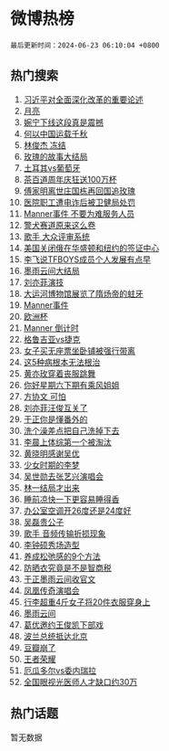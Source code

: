# 微博热榜

`最后更新时间：2024-06-23 06:10:04 +0800`

## 热门搜索

1. [习近平对全面深化改革的重要论述](https://m.weibo.cn/search?containerid=100103type%3D1%26t%3D10%26q%3D%23%E4%B9%A0%E8%BF%91%E5%B9%B3%E5%AF%B9%E5%85%A8%E9%9D%A2%E6%B7%B1%E5%8C%96%E6%94%B9%E9%9D%A9%E7%9A%84%E9%87%8D%E8%A6%81%E8%AE%BA%E8%BF%B0%23&stream_entry_id=51&isnewpage=1&extparam=seat%3D1%26filter_type%3Drealtimehot%26stream_entry_id%3D51%26pos%3D0%26c_type%3D51%26q%3D%2523%25E4%25B9%25A0%25E8%25BF%2591%25E5%25B9%25B3%25E5%25AF%25B9%25E5%2585%25A8%25E9%259D%25A2%25E6%25B7%25B1%25E5%258C%2596%25E6%2594%25B9%25E9%259D%25A9%25E7%259A%2584%25E9%2587%258D%25E8%25A6%2581%25E8%25AE%25BA%25E8%25BF%25B0%2523%26cate%3D10103%26dgr%3D0%26display_time%3D1719094203%26pre_seqid%3D171909420334003052185)
1. [月亮](https://m.weibo.cn/search?containerid=100103type%3D1%26t%3D10%26q%3D%E6%9C%88%E4%BA%AE&stream_entry_id=31&isnewpage=1&extparam=seat%3D1%26lcate%3D5001%26stream_entry_id%3D31%26q%3D%25E6%259C%2588%25E4%25BA%25AE%26dgr%3D0%26filter_type%3Drealtimehot%26cate%3D5001%26pos%3D0%26flag%3D16%26realpos%3D1%26band_rank%3D1%26c_type%3D31%26display_time%3D1719094203%26pre_seqid%3D171909420334003052185)
1. [婉宁下线这段真是震撼](https://m.weibo.cn/search?containerid=100103type%3D1%26t%3D10%26q%3D%E5%A9%89%E5%AE%81%E4%B8%8B%E7%BA%BF%E8%BF%99%E6%AE%B5%E7%9C%9F%E6%98%AF%E9%9C%87%E6%92%BC&stream_entry_id=31&isnewpage=1&extparam=seat%3D1%26lcate%3D5001%26stream_entry_id%3D31%26q%3D%25E5%25A9%2589%25E5%25AE%2581%25E4%25B8%258B%25E7%25BA%25BF%25E8%25BF%2599%25E6%25AE%25B5%25E7%259C%259F%25E6%2598%25AF%25E9%259C%2587%25E6%2592%25BC%26dgr%3D0%26filter_type%3Drealtimehot%26cate%3D5001%26pos%3D1%26flag%3D2%26realpos%3D2%26band_rank%3D2%26c_type%3D31%26display_time%3D1719094203%26pre_seqid%3D171909420334003052185)
1. [何以中国运载千秋](https://m.weibo.cn/search?containerid=100103type%3D1%26t%3D10%26q%3D%23%E4%BD%95%E4%BB%A5%E4%B8%AD%E5%9B%BD%E8%BF%90%E8%BD%BD%E5%8D%83%E7%A7%8B%23&stream_entry_id=31&isnewpage=1&extparam=seat%3D1%26lcate%3D5001%26stream_entry_id%3D31%26q%3D%2523%25E4%25BD%2595%25E4%25BB%25A5%25E4%25B8%25AD%25E5%259B%25BD%25E8%25BF%2590%25E8%25BD%25BD%25E5%258D%2583%25E7%25A7%258B%2523%26dgr%3D0%26filter_type%3Drealtimehot%26cate%3D5001%26pos%3D2%26flag%3D0%26realpos%3D3%26band_rank%3D3%26c_type%3D31%26display_time%3D1719094203%26pre_seqid%3D171909420334003052185)
1. [林俊杰 冻结](https://m.weibo.cn/search?containerid=100103type%3D1%26t%3D10%26q%3D%E6%9E%97%E4%BF%8A%E6%9D%B0+%E5%86%BB%E7%BB%93&stream_entry_id=31&isnewpage=1&extparam=seat%3D1%26lcate%3D5001%26stream_entry_id%3D31%26q%3D%25E6%259E%2597%25E4%25BF%258A%25E6%259D%25B0%2520%25E5%2586%25BB%25E7%25BB%2593%26dgr%3D0%26filter_type%3Drealtimehot%26cate%3D5001%26pos%3D3%26flag%3D16%26realpos%3D4%26band_rank%3D4%26c_type%3D31%26display_time%3D1719094203%26pre_seqid%3D171909420334003052185)
1. [玫瑰的故事大结局](https://m.weibo.cn/search?containerid=100103type%3D1%26t%3D10%26q%3D%E7%8E%AB%E7%91%B0%E7%9A%84%E6%95%85%E4%BA%8B%E5%A4%A7%E7%BB%93%E5%B1%80&stream_entry_id=31&isnewpage=1&extparam=seat%3D1%26lcate%3D5001%26stream_entry_id%3D31%26q%3D%25E7%258E%25AB%25E7%2591%25B0%25E7%259A%2584%25E6%2595%2585%25E4%25BA%258B%25E5%25A4%25A7%25E7%25BB%2593%25E5%25B1%2580%26dgr%3D0%26filter_type%3Drealtimehot%26cate%3D5001%26pos%3D4%26flag%3D2%26realpos%3D5%26band_rank%3D5%26c_type%3D31%26display_time%3D1719094203%26pre_seqid%3D171909420334003052185)
1. [土耳其vs葡萄牙](https://m.weibo.cn/search?containerid=100103type%3D1%26t%3D10%26q%3D%23%E5%9C%9F%E8%80%B3%E5%85%B6vs%E8%91%A1%E8%90%84%E7%89%99%23&stream_entry_id=31&isnewpage=1&extparam=seat%3D1%26lcate%3D5001%26stream_entry_id%3D31%26q%3D%2523%25E5%259C%259F%25E8%2580%25B3%25E5%2585%25B6vs%25E8%2591%25A1%25E8%2590%2584%25E7%2589%2599%2523%26dgr%3D0%26filter_type%3Drealtimehot%26cate%3D5001%26pos%3D5%26flag%3D0%26realpos%3D6%26band_rank%3D6%26c_type%3D31%26display_time%3D1719094203%26pre_seqid%3D171909420334003052185)
1. [茶百道周年庆狂送100万杯](https://m.weibo.cn/search?containerid=100103type%3D1%26t%3D10%26q%3D%23%E8%8C%B6%E7%99%BE%E9%81%93%E5%91%A8%E5%B9%B4%E5%BA%86%E7%8B%82%E9%80%81100%E4%B8%87%E6%9D%AF%23&stream_entry_id=31&isnewpage=1&extparam=seat%3D1%26lcate%3D5001%26stream_entry_id%3D31%26q%3D%2523%25E8%258C%25B6%25E7%2599%25BE%25E9%2581%2593%25E5%2591%25A8%25E5%25B9%25B4%25E5%25BA%2586%25E7%258B%2582%25E9%2580%2581100%25E4%25B8%2587%25E6%259D%25AF%2523%26dgr%3D0%26adid%3D242977%26filter_type%3Drealtimehot%26is_ad_pos%3D1%26c_type%3D31%26band_rank%3D7%26topic_ad%3D1%26cate%3D5001%26pos%3D6%26display_time%3D1719094203%26pre_seqid%3D171909420334003052185)
1. [傅家明离世庄国栋再回国追玫瑰](https://m.weibo.cn/search?containerid=100103type%3D1%26t%3D10%26q%3D%23%E5%82%85%E5%AE%B6%E6%98%8E%E7%A6%BB%E4%B8%96%E5%BA%84%E5%9B%BD%E6%A0%8B%E5%86%8D%E5%9B%9E%E5%9B%BD%E8%BF%BD%E7%8E%AB%E7%91%B0%23&stream_entry_id=31&isnewpage=1&extparam=seat%3D1%26lcate%3D5001%26stream_entry_id%3D31%26q%3D%2523%25E5%2582%2585%25E5%25AE%25B6%25E6%2598%258E%25E7%25A6%25BB%25E4%25B8%2596%25E5%25BA%2584%25E5%259B%25BD%25E6%25A0%258B%25E5%2586%258D%25E5%259B%259E%25E5%259B%25BD%25E8%25BF%25BD%25E7%258E%25AB%25E7%2591%25B0%2523%26dgr%3D0%26filter_type%3Drealtimehot%26cate%3D5001%26pos%3D7%26flag%3D2%26realpos%3D7%26band_rank%3D7%26c_type%3D31%26display_time%3D1719094203%26pre_seqid%3D171909420334003052185)
1. [医院职工遭电诈后被卫健局处罚](https://m.weibo.cn/search?containerid=100103type%3D1%26t%3D10%26q%3D%23%E5%8C%BB%E9%99%A2%E8%81%8C%E5%B7%A5%E9%81%AD%E7%94%B5%E8%AF%88%E5%90%8E%E8%A2%AB%E5%8D%AB%E5%81%A5%E5%B1%80%E5%A4%84%E7%BD%9A%23&stream_entry_id=31&isnewpage=1&extparam=seat%3D1%26lcate%3D5001%26stream_entry_id%3D31%26q%3D%2523%25E5%258C%25BB%25E9%2599%25A2%25E8%2581%258C%25E5%25B7%25A5%25E9%2581%25AD%25E7%2594%25B5%25E8%25AF%2588%25E5%2590%258E%25E8%25A2%25AB%25E5%258D%25AB%25E5%2581%25A5%25E5%25B1%2580%25E5%25A4%2584%25E7%25BD%259A%2523%26dgr%3D0%26filter_type%3Drealtimehot%26cate%3D5001%26pos%3D8%26flag%3D0%26realpos%3D8%26band_rank%3D8%26c_type%3D31%26display_time%3D1719094203%26pre_seqid%3D171909420334003052185)
1. [Manner事件 不要为难服务人员](https://m.weibo.cn/search?containerid=100103type%3D1%26t%3D10%26q%3DManner%E4%BA%8B%E4%BB%B6+%E4%B8%8D%E8%A6%81%E4%B8%BA%E9%9A%BE%E6%9C%8D%E5%8A%A1%E4%BA%BA%E5%91%98&stream_entry_id=31&isnewpage=1&extparam=seat%3D1%26lcate%3D5001%26stream_entry_id%3D31%26q%3DManner%25E4%25BA%258B%25E4%25BB%25B6%2520%25E4%25B8%258D%25E8%25A6%2581%25E4%25B8%25BA%25E9%259A%25BE%25E6%259C%258D%25E5%258A%25A1%25E4%25BA%25BA%25E5%2591%2598%26dgr%3D0%26filter_type%3Drealtimehot%26cate%3D5001%26pos%3D9%26flag%3D0%26realpos%3D9%26band_rank%3D9%26c_type%3D31%26display_time%3D1719094203%26pre_seqid%3D171909420334003052185)
1. [警犬赛道原来这么卷](https://m.weibo.cn/search?containerid=100103type%3D1%26t%3D10%26q%3D%23%E8%AD%A6%E7%8A%AC%E8%B5%9B%E9%81%93%E5%8E%9F%E6%9D%A5%E8%BF%99%E4%B9%88%E5%8D%B7%23&stream_entry_id=31&isnewpage=1&extparam=seat%3D1%26lcate%3D5001%26stream_entry_id%3D31%26q%3D%2523%25E8%25AD%25A6%25E7%258A%25AC%25E8%25B5%259B%25E9%2581%2593%25E5%258E%259F%25E6%259D%25A5%25E8%25BF%2599%25E4%25B9%2588%25E5%258D%25B7%2523%26dgr%3D0%26filter_type%3Drealtimehot%26cate%3D5001%26pos%3D10%26flag%3D32768%26realpos%3D10%26band_rank%3D10%26c_type%3D31%26display_time%3D1719094203%26pre_seqid%3D171909420334003052185)
1. [歌手 大众评审系统](https://m.weibo.cn/search?containerid=100103type%3D1%26t%3D10%26q%3D%E6%AD%8C%E6%89%8B+%E5%A4%A7%E4%BC%97%E8%AF%84%E5%AE%A1%E7%B3%BB%E7%BB%9F&stream_entry_id=31&isnewpage=1&extparam=seat%3D1%26lcate%3D5001%26stream_entry_id%3D31%26q%3D%25E6%25AD%258C%25E6%2589%258B%2520%25E5%25A4%25A7%25E4%25BC%2597%25E8%25AF%2584%25E5%25AE%25A1%25E7%25B3%25BB%25E7%25BB%259F%26dgr%3D0%26filter_type%3Drealtimehot%26cate%3D5001%26pos%3D11%26flag%3D1%26realpos%3D11%26band_rank%3D11%26c_type%3D31%26display_time%3D1719094203%26pre_seqid%3D171909420334003052185)
1. [美国关闭俄在华盛顿和纽约的签证中心](https://m.weibo.cn/search?containerid=100103type%3D1%26t%3D10%26q%3D%23%E7%BE%8E%E5%9B%BD%E5%85%B3%E9%97%AD%E4%BF%84%E5%9C%A8%E5%8D%8E%E7%9B%9B%E9%A1%BF%E5%92%8C%E7%BA%BD%E7%BA%A6%E7%9A%84%E7%AD%BE%E8%AF%81%E4%B8%AD%E5%BF%83%23&stream_entry_id=31&isnewpage=1&extparam=seat%3D1%26lcate%3D5001%26stream_entry_id%3D31%26q%3D%2523%25E7%25BE%258E%25E5%259B%25BD%25E5%2585%25B3%25E9%2597%25AD%25E4%25BF%2584%25E5%259C%25A8%25E5%258D%258E%25E7%259B%259B%25E9%25A1%25BF%25E5%2592%258C%25E7%25BA%25BD%25E7%25BA%25A6%25E7%259A%2584%25E7%25AD%25BE%25E8%25AF%2581%25E4%25B8%25AD%25E5%25BF%2583%2523%26dgr%3D0%26filter_type%3Drealtimehot%26cate%3D5001%26pos%3D12%26flag%3D0%26realpos%3D12%26band_rank%3D12%26c_type%3D31%26display_time%3D1719094203%26pre_seqid%3D171909420334003052185)
1. [李飞说TFBOYS成员个人发展有点早](https://m.weibo.cn/search?containerid=100103type%3D1%26t%3D10%26q%3D%23%E6%9D%8E%E9%A3%9E%E8%AF%B4TFBOYS%E6%88%90%E5%91%98%E4%B8%AA%E4%BA%BA%E5%8F%91%E5%B1%95%E6%9C%89%E7%82%B9%E6%97%A9%23&stream_entry_id=31&isnewpage=1&extparam=seat%3D1%26lcate%3D5001%26stream_entry_id%3D31%26q%3D%2523%25E6%259D%258E%25E9%25A3%259E%25E8%25AF%25B4TFBOYS%25E6%2588%2590%25E5%2591%2598%25E4%25B8%25AA%25E4%25BA%25BA%25E5%258F%2591%25E5%25B1%2595%25E6%259C%2589%25E7%2582%25B9%25E6%2597%25A9%2523%26dgr%3D0%26filter_type%3Drealtimehot%26cate%3D5001%26pos%3D13%26flag%3D2%26realpos%3D13%26band_rank%3D13%26c_type%3D31%26display_time%3D1719094203%26pre_seqid%3D171909420334003052185)
1. [墨雨云间大结局](https://m.weibo.cn/search?containerid=100103type%3D1%26t%3D10%26q%3D%E5%A2%A8%E9%9B%A8%E4%BA%91%E9%97%B4%E5%A4%A7%E7%BB%93%E5%B1%80&stream_entry_id=31&isnewpage=1&extparam=seat%3D1%26lcate%3D5001%26stream_entry_id%3D31%26q%3D%25E5%25A2%25A8%25E9%259B%25A8%25E4%25BA%2591%25E9%2597%25B4%25E5%25A4%25A7%25E7%25BB%2593%25E5%25B1%2580%26dgr%3D0%26filter_type%3Drealtimehot%26cate%3D5001%26pos%3D14%26flag%3D0%26realpos%3D14%26band_rank%3D14%26c_type%3D31%26display_time%3D1719094203%26pre_seqid%3D171909420334003052185)
1. [刘亦菲演技](https://m.weibo.cn/search?containerid=100103type%3D1%26t%3D10%26q%3D%E5%88%98%E4%BA%A6%E8%8F%B2%E6%BC%94%E6%8A%80&stream_entry_id=31&isnewpage=1&extparam=seat%3D1%26lcate%3D5001%26stream_entry_id%3D31%26q%3D%25E5%2588%2598%25E4%25BA%25A6%25E8%258F%25B2%25E6%25BC%2594%25E6%258A%2580%26dgr%3D0%26filter_type%3Drealtimehot%26cate%3D5001%26pos%3D15%26flag%3D0%26realpos%3D15%26band_rank%3D15%26c_type%3D31%26display_time%3D1719094203%26pre_seqid%3D171909420334003052185)
1. [大运河博物馆展览了隋炀帝的蛀牙](https://m.weibo.cn/search?containerid=100103type%3D1%26t%3D10%26q%3D%23%E5%A4%A7%E8%BF%90%E6%B2%B3%E5%8D%9A%E7%89%A9%E9%A6%86%E5%B1%95%E8%A7%88%E4%BA%86%E9%9A%8B%E7%82%80%E5%B8%9D%E7%9A%84%E8%9B%80%E7%89%99%23&stream_entry_id=31&isnewpage=1&extparam=seat%3D1%26lcate%3D5001%26stream_entry_id%3D31%26q%3D%2523%25E5%25A4%25A7%25E8%25BF%2590%25E6%25B2%25B3%25E5%258D%259A%25E7%2589%25A9%25E9%25A6%2586%25E5%25B1%2595%25E8%25A7%2588%25E4%25BA%2586%25E9%259A%258B%25E7%2582%2580%25E5%25B8%259D%25E7%259A%2584%25E8%259B%2580%25E7%2589%2599%2523%26dgr%3D0%26filter_type%3Drealtimehot%26cate%3D5001%26pos%3D16%26flag%3D0%26realpos%3D16%26band_rank%3D16%26c_type%3D31%26display_time%3D1719094203%26pre_seqid%3D171909420334003052185)
1. [Manner事件](https://m.weibo.cn/search?containerid=100103type%3D1%26t%3D10%26q%3DManner%E4%BA%8B%E4%BB%B6&stream_entry_id=31&isnewpage=1&extparam=seat%3D1%26lcate%3D5001%26stream_entry_id%3D31%26q%3DManner%25E4%25BA%258B%25E4%25BB%25B6%26dgr%3D0%26filter_type%3Drealtimehot%26cate%3D5001%26pos%3D17%26flag%3D0%26realpos%3D17%26band_rank%3D17%26c_type%3D31%26display_time%3D1719094203%26pre_seqid%3D171909420334003052185)
1. [欧洲杯](https://m.weibo.cn/search?containerid=100103type%3D1%26t%3D10%26q%3D%E6%AC%A7%E6%B4%B2%E6%9D%AF&stream_entry_id=31&isnewpage=1&extparam=seat%3D1%26lcate%3D5001%26stream_entry_id%3D31%26q%3D%25E6%25AC%25A7%25E6%25B4%25B2%25E6%259D%25AF%26dgr%3D0%26filter_type%3Drealtimehot%26cate%3D5001%26pos%3D18%26flag%3D0%26realpos%3D18%26band_rank%3D18%26c_type%3D31%26display_time%3D1719094203%26pre_seqid%3D171909420334003052185)
1. [Manner 倒计时](https://m.weibo.cn/search?containerid=100103type%3D1%26t%3D10%26q%3DManner+%E5%80%92%E8%AE%A1%E6%97%B6&stream_entry_id=31&isnewpage=1&extparam=seat%3D1%26lcate%3D5001%26stream_entry_id%3D31%26q%3DManner%2520%25E5%2580%2592%25E8%25AE%25A1%25E6%2597%25B6%26dgr%3D0%26filter_type%3Drealtimehot%26cate%3D5001%26pos%3D19%26flag%3D0%26realpos%3D19%26band_rank%3D19%26c_type%3D31%26display_time%3D1719094203%26pre_seqid%3D171909420334003052185)
1. [格鲁吉亚vs捷克](https://m.weibo.cn/search?containerid=100103type%3D1%26t%3D10%26q%3D%23%E6%A0%BC%E9%B2%81%E5%90%89%E4%BA%9Avs%E6%8D%B7%E5%85%8B%23&stream_entry_id=31&isnewpage=1&extparam=seat%3D1%26lcate%3D5001%26stream_entry_id%3D31%26q%3D%2523%25E6%25A0%25BC%25E9%25B2%2581%25E5%2590%2589%25E4%25BA%259Avs%25E6%258D%25B7%25E5%2585%258B%2523%26dgr%3D0%26filter_type%3Drealtimehot%26cate%3D5001%26pos%3D20%26flag%3D0%26realpos%3D20%26band_rank%3D20%26c_type%3D31%26display_time%3D1719094203%26pre_seqid%3D171909420334003052185)
1. [女子买无座票坐卧铺被强行带离](https://m.weibo.cn/search?containerid=100103type%3D1%26t%3D10%26q%3D%23%E5%A5%B3%E5%AD%90%E4%B9%B0%E6%97%A0%E5%BA%A7%E7%A5%A8%E5%9D%90%E5%8D%A7%E9%93%BA%E8%A2%AB%E5%BC%BA%E8%A1%8C%E5%B8%A6%E7%A6%BB%23&stream_entry_id=31&isnewpage=1&extparam=seat%3D1%26lcate%3D5001%26stream_entry_id%3D31%26q%3D%2523%25E5%25A5%25B3%25E5%25AD%2590%25E4%25B9%25B0%25E6%2597%25A0%25E5%25BA%25A7%25E7%25A5%25A8%25E5%259D%2590%25E5%258D%25A7%25E9%2593%25BA%25E8%25A2%25AB%25E5%25BC%25BA%25E8%25A1%258C%25E5%25B8%25A6%25E7%25A6%25BB%2523%26dgr%3D0%26filter_type%3Drealtimehot%26cate%3D5001%26pos%3D21%26flag%3D0%26realpos%3D21%26band_rank%3D21%26c_type%3D31%26display_time%3D1719094203%26pre_seqid%3D171909420334003052185)
1. [这5种病根本无法根治](https://m.weibo.cn/search?containerid=100103type%3D1%26t%3D10%26q%3D%23%E8%BF%995%E7%A7%8D%E7%97%85%E6%A0%B9%E6%9C%AC%E6%97%A0%E6%B3%95%E6%A0%B9%E6%B2%BB%23&stream_entry_id=31&isnewpage=1&extparam=seat%3D1%26lcate%3D5001%26stream_entry_id%3D31%26q%3D%2523%25E8%25BF%25995%25E7%25A7%258D%25E7%2597%2585%25E6%25A0%25B9%25E6%259C%25AC%25E6%2597%25A0%25E6%25B3%2595%25E6%25A0%25B9%25E6%25B2%25BB%2523%26dgr%3D0%26filter_type%3Drealtimehot%26cate%3D5001%26pos%3D22%26flag%3D0%26realpos%3D22%26band_rank%3D22%26c_type%3D31%26display_time%3D1719094203%26pre_seqid%3D171909420334003052185)
1. [黄亦玫穿着丧服跳舞](https://m.weibo.cn/search?containerid=100103type%3D1%26t%3D10%26q%3D%23%E9%BB%84%E4%BA%A6%E7%8E%AB%E7%A9%BF%E7%9D%80%E4%B8%A7%E6%9C%8D%E8%B7%B3%E8%88%9E%23&stream_entry_id=31&isnewpage=1&extparam=seat%3D1%26lcate%3D5001%26stream_entry_id%3D31%26q%3D%2523%25E9%25BB%2584%25E4%25BA%25A6%25E7%258E%25AB%25E7%25A9%25BF%25E7%259D%2580%25E4%25B8%25A7%25E6%259C%258D%25E8%25B7%25B3%25E8%2588%259E%2523%26dgr%3D0%26filter_type%3Drealtimehot%26cate%3D5001%26pos%3D23%26flag%3D0%26realpos%3D23%26band_rank%3D23%26c_type%3D31%26display_time%3D1719094203%26pre_seqid%3D171909420334003052185)
1. [你好星期六下期有乘风姐姐](https://m.weibo.cn/search?containerid=100103type%3D1%26t%3D10%26q%3D%23%E4%BD%A0%E5%A5%BD%E6%98%9F%E6%9C%9F%E5%85%AD%E4%B8%8B%E6%9C%9F%E6%9C%89%E4%B9%98%E9%A3%8E%E5%A7%90%E5%A7%90%23&stream_entry_id=31&isnewpage=1&extparam=seat%3D1%26lcate%3D5001%26stream_entry_id%3D31%26q%3D%2523%25E4%25BD%25A0%25E5%25A5%25BD%25E6%2598%259F%25E6%259C%259F%25E5%2585%25AD%25E4%25B8%258B%25E6%259C%259F%25E6%259C%2589%25E4%25B9%2598%25E9%25A3%258E%25E5%25A7%2590%25E5%25A7%2590%2523%26dgr%3D0%26filter_type%3Drealtimehot%26cate%3D5001%26pos%3D24%26flag%3D0%26realpos%3D24%26band_rank%3D24%26c_type%3D31%26display_time%3D1719094203%26pre_seqid%3D171909420334003052185)
1. [方协文 可怕](https://m.weibo.cn/search?containerid=100103type%3D1%26t%3D10%26q%3D%E6%96%B9%E5%8D%8F%E6%96%87+%E5%8F%AF%E6%80%95&stream_entry_id=31&isnewpage=1&extparam=seat%3D1%26lcate%3D5001%26stream_entry_id%3D31%26q%3D%25E6%2596%25B9%25E5%258D%258F%25E6%2596%2587%2520%25E5%258F%25AF%25E6%2580%2595%26dgr%3D0%26filter_type%3Drealtimehot%26cate%3D5001%26pos%3D25%26flag%3D2%26realpos%3D25%26band_rank%3D25%26c_type%3D31%26display_time%3D1719094203%26pre_seqid%3D171909420334003052185)
1. [刘亦菲汪俊互关了](https://m.weibo.cn/search?containerid=100103type%3D1%26t%3D10%26q%3D%23%E5%88%98%E4%BA%A6%E8%8F%B2%E6%B1%AA%E4%BF%8A%E4%BA%92%E5%85%B3%E4%BA%86%23&stream_entry_id=31&isnewpage=1&extparam=seat%3D1%26lcate%3D5001%26stream_entry_id%3D31%26q%3D%2523%25E5%2588%2598%25E4%25BA%25A6%25E8%258F%25B2%25E6%25B1%25AA%25E4%25BF%258A%25E4%25BA%2592%25E5%2585%25B3%25E4%25BA%2586%2523%26dgr%3D0%26filter_type%3Drealtimehot%26cate%3D5001%26pos%3D26%26flag%3D0%26realpos%3D26%26band_rank%3D26%26c_type%3D31%26display_time%3D1719094203%26pre_seqid%3D171909420334003052185)
1. [于正你是懂番外的](https://m.weibo.cn/search?containerid=100103type%3D1%26t%3D10%26q%3D%23%E4%BA%8E%E6%AD%A3%E4%BD%A0%E6%98%AF%E6%87%82%E7%95%AA%E5%A4%96%E7%9A%84%23&stream_entry_id=31&isnewpage=1&extparam=seat%3D1%26lcate%3D5001%26stream_entry_id%3D31%26q%3D%2523%25E4%25BA%258E%25E6%25AD%25A3%25E4%25BD%25A0%25E6%2598%25AF%25E6%2587%2582%25E7%2595%25AA%25E5%25A4%2596%25E7%259A%2584%2523%26dgr%3D0%26filter_type%3Drealtimehot%26cate%3D5001%26pos%3D27%26flag%3D0%26realpos%3D27%26band_rank%3D27%26c_type%3D31%26display_time%3D1719094203%26pre_seqid%3D171909420334003052185)
1. [洗个澡差点把自己洗掉下去](https://m.weibo.cn/search?containerid=100103type%3D1%26t%3D10%26q%3D%23%E6%B4%97%E4%B8%AA%E6%BE%A1%E5%B7%AE%E7%82%B9%E6%8A%8A%E8%87%AA%E5%B7%B1%E6%B4%97%E6%8E%89%E4%B8%8B%E5%8E%BB%23&stream_entry_id=31&isnewpage=1&extparam=seat%3D1%26lcate%3D5001%26stream_entry_id%3D31%26q%3D%2523%25E6%25B4%2597%25E4%25B8%25AA%25E6%25BE%25A1%25E5%25B7%25AE%25E7%2582%25B9%25E6%258A%258A%25E8%2587%25AA%25E5%25B7%25B1%25E6%25B4%2597%25E6%258E%2589%25E4%25B8%258B%25E5%258E%25BB%2523%26dgr%3D0%26filter_type%3Drealtimehot%26cate%3D5001%26pos%3D28%26flag%3D0%26realpos%3D28%26band_rank%3D28%26c_type%3D31%26display_time%3D1719094203%26pre_seqid%3D171909420334003052185)
1. [李晨上体综第一个被淘汰](https://m.weibo.cn/search?containerid=100103type%3D1%26t%3D10%26q%3D%23%E6%9D%8E%E6%99%A8%E4%B8%8A%E4%BD%93%E7%BB%BC%E7%AC%AC%E4%B8%80%E4%B8%AA%E8%A2%AB%E6%B7%98%E6%B1%B0%23&stream_entry_id=31&isnewpage=1&extparam=seat%3D1%26lcate%3D5001%26stream_entry_id%3D31%26q%3D%2523%25E6%259D%258E%25E6%2599%25A8%25E4%25B8%258A%25E4%25BD%2593%25E7%25BB%25BC%25E7%25AC%25AC%25E4%25B8%2580%25E4%25B8%25AA%25E8%25A2%25AB%25E6%25B7%2598%25E6%25B1%25B0%2523%26dgr%3D0%26filter_type%3Drealtimehot%26cate%3D5001%26pos%3D29%26flag%3D0%26realpos%3D29%26band_rank%3D29%26c_type%3D31%26display_time%3D1719094203%26pre_seqid%3D171909420334003052185)
1. [黄晓明感谢吴优](https://m.weibo.cn/search?containerid=100103type%3D1%26t%3D10%26q%3D%23%E9%BB%84%E6%99%93%E6%98%8E%E6%84%9F%E8%B0%A2%E5%90%B4%E4%BC%98%23&stream_entry_id=31&isnewpage=1&extparam=seat%3D1%26lcate%3D5001%26stream_entry_id%3D31%26q%3D%2523%25E9%25BB%2584%25E6%2599%2593%25E6%2598%258E%25E6%2584%259F%25E8%25B0%25A2%25E5%2590%25B4%25E4%25BC%2598%2523%26dgr%3D0%26filter_type%3Drealtimehot%26cate%3D5001%26pos%3D30%26flag%3D0%26realpos%3D30%26band_rank%3D30%26c_type%3D31%26display_time%3D1719094203%26pre_seqid%3D171909420334003052185)
1. [少女时期的李梦](https://m.weibo.cn/search?containerid=100103type%3D1%26t%3D10%26q%3D%23%E5%B0%91%E5%A5%B3%E6%97%B6%E6%9C%9F%E7%9A%84%E6%9D%8E%E6%A2%A6%23&stream_entry_id=31&isnewpage=1&extparam=seat%3D1%26lcate%3D5001%26stream_entry_id%3D31%26q%3D%2523%25E5%25B0%2591%25E5%25A5%25B3%25E6%2597%25B6%25E6%259C%259F%25E7%259A%2584%25E6%259D%258E%25E6%25A2%25A6%2523%26dgr%3D0%26filter_type%3Drealtimehot%26cate%3D5001%26pos%3D31%26flag%3D0%26realpos%3D31%26band_rank%3D31%26c_type%3D31%26display_time%3D1719094203%26pre_seqid%3D171909420334003052185)
1. [吴世勋去张艺兴演唱会](https://m.weibo.cn/search?containerid=100103type%3D1%26t%3D10%26q%3D%E5%90%B4%E4%B8%96%E5%8B%8B%E5%8E%BB%E5%BC%A0%E8%89%BA%E5%85%B4%E6%BC%94%E5%94%B1%E4%BC%9A&stream_entry_id=31&isnewpage=1&extparam=seat%3D1%26lcate%3D5001%26stream_entry_id%3D31%26q%3D%25E5%2590%25B4%25E4%25B8%2596%25E5%258B%258B%25E5%258E%25BB%25E5%25BC%25A0%25E8%2589%25BA%25E5%2585%25B4%25E6%25BC%2594%25E5%2594%25B1%25E4%25BC%259A%26dgr%3D0%26filter_type%3Drealtimehot%26cate%3D5001%26pos%3D32%26flag%3D0%26realpos%3D32%26band_rank%3D32%26c_type%3D31%26display_time%3D1719094203%26pre_seqid%3D171909420334003052185)
1. [林一结局才出来](https://m.weibo.cn/search?containerid=100103type%3D1%26t%3D10%26q%3D%E6%9E%97%E4%B8%80%E7%BB%93%E5%B1%80%E6%89%8D%E5%87%BA%E6%9D%A5&stream_entry_id=31&isnewpage=1&extparam=seat%3D1%26lcate%3D5001%26stream_entry_id%3D31%26q%3D%25E6%259E%2597%25E4%25B8%2580%25E7%25BB%2593%25E5%25B1%2580%25E6%2589%258D%25E5%2587%25BA%25E6%259D%25A5%26dgr%3D0%26filter_type%3Drealtimehot%26cate%3D5001%26pos%3D33%26flag%3D0%26realpos%3D33%26band_rank%3D33%26c_type%3D31%26display_time%3D1719094203%26pre_seqid%3D171909420334003052185)
1. [睡前凉快一下更容易睡得香](https://m.weibo.cn/search?containerid=100103type%3D1%26t%3D10%26q%3D%23%E7%9D%A1%E5%89%8D%E5%87%89%E5%BF%AB%E4%B8%80%E4%B8%8B%E6%9B%B4%E5%AE%B9%E6%98%93%E7%9D%A1%E5%BE%97%E9%A6%99%23&stream_entry_id=31&isnewpage=1&extparam=seat%3D1%26lcate%3D5001%26stream_entry_id%3D31%26q%3D%2523%25E7%259D%25A1%25E5%2589%258D%25E5%2587%2589%25E5%25BF%25AB%25E4%25B8%2580%25E4%25B8%258B%25E6%259B%25B4%25E5%25AE%25B9%25E6%2598%2593%25E7%259D%25A1%25E5%25BE%2597%25E9%25A6%2599%2523%26dgr%3D0%26filter_type%3Drealtimehot%26cate%3D5001%26pos%3D34%26flag%3D0%26realpos%3D34%26band_rank%3D34%26c_type%3D31%26display_time%3D1719094203%26pre_seqid%3D171909420334003052185)
1. [办公室空调开26度还是24度好](https://m.weibo.cn/search?containerid=100103type%3D1%26t%3D10%26q%3D%23%E5%8A%9E%E5%85%AC%E5%AE%A4%E7%A9%BA%E8%B0%83%E5%BC%8026%E5%BA%A6%E8%BF%98%E6%98%AF24%E5%BA%A6%E5%A5%BD%23&stream_entry_id=31&isnewpage=1&extparam=seat%3D1%26lcate%3D5001%26stream_entry_id%3D31%26q%3D%2523%25E5%258A%259E%25E5%2585%25AC%25E5%25AE%25A4%25E7%25A9%25BA%25E8%25B0%2583%25E5%25BC%258026%25E5%25BA%25A6%25E8%25BF%2598%25E6%2598%25AF24%25E5%25BA%25A6%25E5%25A5%25BD%2523%26dgr%3D0%26filter_type%3Drealtimehot%26cate%3D5001%26pos%3D35%26flag%3D0%26realpos%3D35%26band_rank%3D35%26c_type%3D31%26display_time%3D1719094203%26pre_seqid%3D171909420334003052185)
1. [吴磊贵公子](https://m.weibo.cn/search?containerid=100103type%3D1%26t%3D10%26q%3D%E5%90%B4%E7%A3%8A%E8%B4%B5%E5%85%AC%E5%AD%90&stream_entry_id=31&isnewpage=1&extparam=seat%3D1%26lcate%3D5001%26stream_entry_id%3D31%26q%3D%25E5%2590%25B4%25E7%25A3%258A%25E8%25B4%25B5%25E5%2585%25AC%25E5%25AD%2590%26dgr%3D0%26filter_type%3Drealtimehot%26cate%3D5001%26pos%3D36%26flag%3D0%26realpos%3D36%26band_rank%3D36%26c_type%3D31%26display_time%3D1719094203%26pre_seqid%3D171909420334003052185)
1. [歌手 音频传输折损现象](https://m.weibo.cn/search?containerid=100103type%3D1%26t%3D10%26q%3D%E6%AD%8C%E6%89%8B+%E9%9F%B3%E9%A2%91%E4%BC%A0%E8%BE%93%E6%8A%98%E6%8D%9F%E7%8E%B0%E8%B1%A1&stream_entry_id=31&isnewpage=1&extparam=seat%3D1%26lcate%3D5001%26stream_entry_id%3D31%26q%3D%25E6%25AD%258C%25E6%2589%258B%2520%25E9%259F%25B3%25E9%25A2%2591%25E4%25BC%25A0%25E8%25BE%2593%25E6%258A%2598%25E6%258D%259F%25E7%258E%25B0%25E8%25B1%25A1%26dgr%3D0%26filter_type%3Drealtimehot%26cate%3D5001%26pos%3D37%26flag%3D1%26realpos%3D37%26band_rank%3D37%26c_type%3D31%26display_time%3D1719094203%26pre_seqid%3D171909420334003052185)
1. [李钟硕秀场造型](https://m.weibo.cn/search?containerid=100103type%3D1%26t%3D10%26q%3D%23%E6%9D%8E%E9%92%9F%E7%A1%95%E7%A7%80%E5%9C%BA%E9%80%A0%E5%9E%8B%23&stream_entry_id=31&isnewpage=1&extparam=seat%3D1%26lcate%3D5001%26stream_entry_id%3D31%26q%3D%2523%25E6%259D%258E%25E9%2592%259F%25E7%25A1%2595%25E7%25A7%2580%25E5%259C%25BA%25E9%2580%25A0%25E5%259E%258B%2523%26dgr%3D0%26filter_type%3Drealtimehot%26cate%3D5001%26pos%3D38%26flag%3D1%26realpos%3D38%26band_rank%3D38%26c_type%3D31%26display_time%3D1719094203%26pre_seqid%3D171909420334003052185)
1. [养成松弛感的9个方法](https://m.weibo.cn/search?containerid=100103type%3D1%26t%3D10%26q%3D%23%E5%85%BB%E6%88%90%E6%9D%BE%E5%BC%9B%E6%84%9F%E7%9A%849%E4%B8%AA%E6%96%B9%E6%B3%95%23&stream_entry_id=31&isnewpage=1&extparam=seat%3D1%26lcate%3D5001%26stream_entry_id%3D31%26q%3D%2523%25E5%2585%25BB%25E6%2588%2590%25E6%259D%25BE%25E5%25BC%259B%25E6%2584%259F%25E7%259A%25849%25E4%25B8%25AA%25E6%2596%25B9%25E6%25B3%2595%2523%26dgr%3D0%26filter_type%3Drealtimehot%26cate%3D5001%26pos%3D39%26flag%3D0%26realpos%3D39%26band_rank%3D39%26c_type%3D31%26display_time%3D1719094203%26pre_seqid%3D171909420334003052185)
1. [防晒衣究竟是不是智商税](https://m.weibo.cn/search?containerid=100103type%3D1%26t%3D10%26q%3D%23%E9%98%B2%E6%99%92%E8%A1%A3%E7%A9%B6%E7%AB%9F%E6%98%AF%E4%B8%8D%E6%98%AF%E6%99%BA%E5%95%86%E7%A8%8E%23&stream_entry_id=31&isnewpage=1&extparam=seat%3D1%26lcate%3D5001%26stream_entry_id%3D31%26q%3D%2523%25E9%2598%25B2%25E6%2599%2592%25E8%25A1%25A3%25E7%25A9%25B6%25E7%25AB%259F%25E6%2598%25AF%25E4%25B8%258D%25E6%2598%25AF%25E6%2599%25BA%25E5%2595%2586%25E7%25A8%258E%2523%26dgr%3D0%26filter_type%3Drealtimehot%26cate%3D5001%26pos%3D40%26flag%3D0%26realpos%3D40%26band_rank%3D40%26c_type%3D31%26display_time%3D1719094203%26pre_seqid%3D171909420334003052185)
1. [于正墨雨云间收官文](https://m.weibo.cn/search?containerid=100103type%3D1%26t%3D10%26q%3D%23%E4%BA%8E%E6%AD%A3%E5%A2%A8%E9%9B%A8%E4%BA%91%E9%97%B4%E6%94%B6%E5%AE%98%E6%96%87%23&stream_entry_id=31&isnewpage=1&extparam=seat%3D1%26lcate%3D5001%26stream_entry_id%3D31%26q%3D%2523%25E4%25BA%258E%25E6%25AD%25A3%25E5%25A2%25A8%25E9%259B%25A8%25E4%25BA%2591%25E9%2597%25B4%25E6%2594%25B6%25E5%25AE%2598%25E6%2596%2587%2523%26dgr%3D0%26filter_type%3Drealtimehot%26cate%3D5001%26pos%3D41%26flag%3D0%26realpos%3D41%26band_rank%3D41%26c_type%3D31%26display_time%3D1719094203%26pre_seqid%3D171909420334003052185)
1. [凤凰传奇演唱会](https://m.weibo.cn/search?containerid=100103type%3D1%26t%3D10%26q%3D%E5%87%A4%E5%87%B0%E4%BC%A0%E5%A5%87%E6%BC%94%E5%94%B1%E4%BC%9A&stream_entry_id=31&isnewpage=1&extparam=seat%3D1%26lcate%3D5001%26stream_entry_id%3D31%26q%3D%25E5%2587%25A4%25E5%2587%25B0%25E4%25BC%25A0%25E5%25A5%2587%25E6%25BC%2594%25E5%2594%25B1%25E4%25BC%259A%26dgr%3D0%26filter_type%3Drealtimehot%26cate%3D5001%26pos%3D42%26flag%3D0%26realpos%3D42%26band_rank%3D42%26c_type%3D31%26display_time%3D1719094203%26pre_seqid%3D171909420334003052185)
1. [行李超重4斤女子将20件衣服穿身上](https://m.weibo.cn/search?containerid=100103type%3D1%26t%3D10%26q%3D%23%E8%A1%8C%E6%9D%8E%E8%B6%85%E9%87%8D4%E6%96%A4%E5%A5%B3%E5%AD%90%E5%B0%8620%E4%BB%B6%E8%A1%A3%E6%9C%8D%E7%A9%BF%E8%BA%AB%E4%B8%8A%23&stream_entry_id=31&isnewpage=1&extparam=seat%3D1%26lcate%3D5001%26stream_entry_id%3D31%26q%3D%2523%25E8%25A1%258C%25E6%259D%258E%25E8%25B6%2585%25E9%2587%258D4%25E6%2596%25A4%25E5%25A5%25B3%25E5%25AD%2590%25E5%25B0%258620%25E4%25BB%25B6%25E8%25A1%25A3%25E6%259C%258D%25E7%25A9%25BF%25E8%25BA%25AB%25E4%25B8%258A%2523%26dgr%3D0%26filter_type%3Drealtimehot%26cate%3D5001%26pos%3D43%26flag%3D0%26realpos%3D43%26band_rank%3D43%26c_type%3D31%26display_time%3D1719094203%26pre_seqid%3D171909420334003052185)
1. [墨雨云间](https://m.weibo.cn/search?containerid=100103type%3D1%26t%3D10%26q%3D%E5%A2%A8%E9%9B%A8%E4%BA%91%E9%97%B4&stream_entry_id=31&isnewpage=1&extparam=seat%3D1%26lcate%3D5001%26stream_entry_id%3D31%26q%3D%25E5%25A2%25A8%25E9%259B%25A8%25E4%25BA%2591%25E9%2597%25B4%26dgr%3D0%26filter_type%3Drealtimehot%26cate%3D5001%26pos%3D44%26flag%3D0%26realpos%3D44%26band_rank%3D44%26c_type%3D31%26display_time%3D1719094203%26pre_seqid%3D171909420334003052185)
1. [葛优邀约王俊凯下部戏](https://m.weibo.cn/search?containerid=100103type%3D1%26t%3D10%26q%3D%23%E8%91%9B%E4%BC%98%E9%82%80%E7%BA%A6%E7%8E%8B%E4%BF%8A%E5%87%AF%E4%B8%8B%E9%83%A8%E6%88%8F%23&stream_entry_id=31&isnewpage=1&extparam=seat%3D1%26lcate%3D5001%26stream_entry_id%3D31%26q%3D%2523%25E8%2591%259B%25E4%25BC%2598%25E9%2582%2580%25E7%25BA%25A6%25E7%258E%258B%25E4%25BF%258A%25E5%2587%25AF%25E4%25B8%258B%25E9%2583%25A8%25E6%2588%258F%2523%26dgr%3D0%26filter_type%3Drealtimehot%26cate%3D5001%26pos%3D45%26flag%3D1%26realpos%3D45%26band_rank%3D45%26c_type%3D31%26display_time%3D1719094203%26pre_seqid%3D171909420334003052185)
1. [波兰总统抵达北京](https://m.weibo.cn/search?containerid=100103type%3D1%26t%3D10%26q%3D%23%E6%B3%A2%E5%85%B0%E6%80%BB%E7%BB%9F%E6%8A%B5%E8%BE%BE%E5%8C%97%E4%BA%AC%23&stream_entry_id=31&isnewpage=1&extparam=seat%3D1%26lcate%3D5001%26stream_entry_id%3D31%26q%3D%2523%25E6%25B3%25A2%25E5%2585%25B0%25E6%2580%25BB%25E7%25BB%259F%25E6%258A%25B5%25E8%25BE%25BE%25E5%258C%2597%25E4%25BA%25AC%2523%26dgr%3D0%26filter_type%3Drealtimehot%26cate%3D5001%26pos%3D46%26flag%3D0%26realpos%3D46%26band_rank%3D46%26c_type%3D31%26display_time%3D1719094203%26pre_seqid%3D171909420334003052185)
1. [豆瓣崩了](https://m.weibo.cn/search?containerid=100103type%3D1%26t%3D10%26q%3D%E8%B1%86%E7%93%A3%E5%B4%A9%E4%BA%86&stream_entry_id=31&isnewpage=1&extparam=seat%3D1%26lcate%3D5001%26stream_entry_id%3D31%26q%3D%25E8%25B1%2586%25E7%2593%25A3%25E5%25B4%25A9%25E4%25BA%2586%26dgr%3D0%26filter_type%3Drealtimehot%26cate%3D5001%26pos%3D47%26flag%3D0%26realpos%3D47%26band_rank%3D47%26c_type%3D31%26display_time%3D1719094203%26pre_seqid%3D171909420334003052185)
1. [王者荣耀](https://m.weibo.cn/search?containerid=100103type%3D1%26t%3D10%26q%3D%E7%8E%8B%E8%80%85%E8%8D%A3%E8%80%80&stream_entry_id=31&isnewpage=1&extparam=seat%3D1%26lcate%3D5001%26stream_entry_id%3D31%26q%3D%25E7%258E%258B%25E8%2580%2585%25E8%258D%25A3%25E8%2580%2580%26dgr%3D0%26filter_type%3Drealtimehot%26cate%3D5001%26pos%3D48%26flag%3D0%26realpos%3D48%26band_rank%3D48%26c_type%3D31%26display_time%3D1719094203%26pre_seqid%3D171909420334003052185)
1. [厄瓜多尔vs委内瑞拉](https://m.weibo.cn/search?containerid=100103type%3D1%26t%3D10%26q%3D%23%E5%8E%84%E7%93%9C%E5%A4%9A%E5%B0%94vs%E5%A7%94%E5%86%85%E7%91%9E%E6%8B%89%23&stream_entry_id=31&isnewpage=1&extparam=seat%3D1%26lcate%3D5001%26stream_entry_id%3D31%26q%3D%2523%25E5%258E%2584%25E7%2593%259C%25E5%25A4%259A%25E5%25B0%2594vs%25E5%25A7%2594%25E5%2586%2585%25E7%2591%259E%25E6%258B%2589%2523%26dgr%3D0%26filter_type%3Drealtimehot%26cate%3D5001%26pos%3D49%26flag%3D1%26realpos%3D49%26band_rank%3D49%26c_type%3D31%26display_time%3D1719094203%26pre_seqid%3D171909420334003052185)
1. [全国眼视光医师人才缺口约30万](https://m.weibo.cn/search?containerid=100103type%3D1%26t%3D10%26q%3D%23%E5%85%A8%E5%9B%BD%E7%9C%BC%E8%A7%86%E5%85%89%E5%8C%BB%E5%B8%88%E4%BA%BA%E6%89%8D%E7%BC%BA%E5%8F%A3%E7%BA%A630%E4%B8%87%23&stream_entry_id=31&isnewpage=1&extparam=seat%3D1%26lcate%3D5001%26stream_entry_id%3D31%26q%3D%2523%25E5%2585%25A8%25E5%259B%25BD%25E7%259C%25BC%25E8%25A7%2586%25E5%2585%2589%25E5%258C%25BB%25E5%25B8%2588%25E4%25BA%25BA%25E6%2589%258D%25E7%25BC%25BA%25E5%258F%25A3%25E7%25BA%25A630%25E4%25B8%2587%2523%26dgr%3D0%26filter_type%3Drealtimehot%26cate%3D5001%26pos%3D50%26flag%3D1%26realpos%3D50%26band_rank%3D50%26c_type%3D31%26display_time%3D1719094203%26pre_seqid%3D171909420334003052185)

## 热门话题

暂无数据
